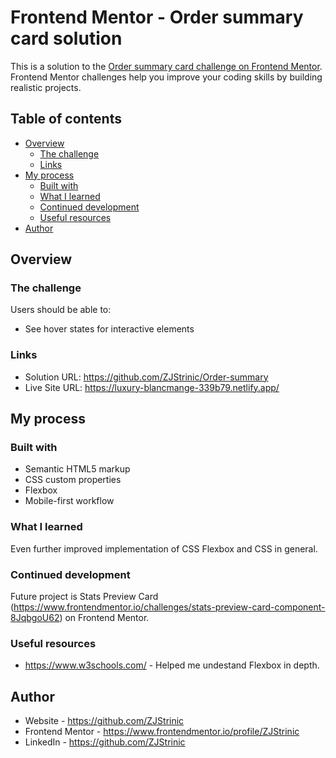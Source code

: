 # Frontend Mentor - Order summary card solution

This is a solution to the [Order summary card challenge on Frontend Mentor](https://www.frontendmentor.io/challenges/order-summary-component-QlPmajDUj). Frontend Mentor challenges help you improve your coding skills by building realistic projects. 

## Table of contents

- [Overview](#overview)
  - [The challenge](#the-challenge)
  - [Links](#links)
- [My process](#my-process)
  - [Built with](#built-with)
  - [What I learned](#what-i-learned)
  - [Continued development](#continued-development)
  - [Useful resources](#useful-resources)
- [Author](#author)

## Overview

### The challenge

Users should be able to:

- See hover states for interactive elements

### Links

- Solution URL: https://github.com/ZJStrinic/Order-summary
- Live Site URL: https://luxury-blancmange-339b79.netlify.app/


## My process

### Built with

- Semantic HTML5 markup
- CSS custom properties
- Flexbox
- Mobile-first workflow

### What I learned

Even further improved implementation of CSS Flexbox and CSS in general.

### Continued development

Future project is Stats Preview Card (https://www.frontendmentor.io/challenges/stats-preview-card-component-8JqbgoU62) on Frontend Mentor.

### Useful resources

- https://www.w3schools.com/ - Helped me undestand Flexbox in depth.

## Author

- Website - https://github.com/ZJStrinic
- Frontend Mentor - https://www.frontendmentor.io/profile/ZJStrinic
- LinkedIn - https://github.com/ZJStrinic

